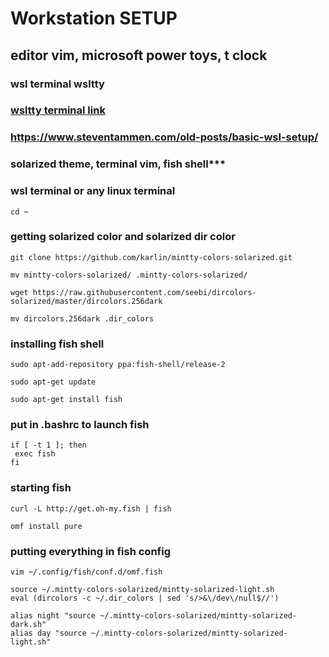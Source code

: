  # Workstation SETUP
 ## editor vim, microsoft power toys, t clock
 ### wsl terminal wsltty
 ### [wsltty terminal link](https://github.com/mintty/wsltty)
 ### https://www.steventammen.com/old-posts/basic-wsl-setup/
 ### solarized theme, terminal vim, fish shell***
 
 
 ### wsl terminal or any linux terminal
 ```
 cd ~
 ```
 ### getting solarized color and solarized dir color
 ```
 git clone https://github.com/karlin/mintty-colors-solarized.git
 ```
 ```
 mv mintty-colors-solarized/ .mintty-colors-solarized/
 ```
 ```
 wget https://raw.githubusercontent.com/seebi/dircolors-solarized/master/dircolors.256dark
 ```
 ```
 mv dircolors.256dark .dir_colors
 ```
 ### installing fish shell
 ```
 sudo apt-add-repository ppa:fish-shell/release-2
 ```
 ```
 sudo apt-get update
 ```
 ```
 sudo apt-get install fish
 ```
 
 ### put in .bashrc to launch fish
 ```
 if [ -t 1 ]; then
  exec fish
 fi
 ```
 ### starting fish
 ```
 curl -L http://get.oh-my.fish | fish
 ```
 ```
 omf install pure
 ```
 
 ### putting everything in fish config
 ```
 vim ~/.config/fish/conf.d/omf.fish
 ```
 ```
source ~/.mintty-colors-solarized/mintty-solarized-light.sh
eval (dircolors -c ~/.dir_colors | sed 's/>&\/dev\/null$//')
```
```
alias night "source ~/.mintty-colors-solarized/mintty-solarized-dark.sh"
alias day "source ~/.mintty-colors-solarized/mintty-solarized-light.sh"
```
